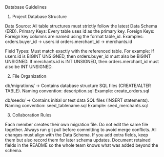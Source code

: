Database Guidelines
1. Project Database Structure

Data Source: All table structures must strictly follow the latest Data Schema (ERD).
Primary Keys: Every table uses id as the primary key.
Foreign Keys: Foreign key columns are named using the format table_id. 
Examples:
orders.buyer_id → users.id
orders.merchant_id → merchants.id

Field Types: Must match exactly with the referenced table. For example:
If users.id is BIGINT UNSIGNED, then orders.buyer_id must also be BIGINT UNSIGNED.
If merchants.id is INT UNSIGNED, then orders.merchant_id must also be INT UNSIGNED.

2. File Organization

db/migrations/ → Contains database structure SQL files (CREATE/ALTER TABLE).
Naming convention: description.sql
Example: create_orders.sql

db/seeds/ → Contains initial or test data SQL files (INSERT statements).
Naming convention: seed_tablename.sql
Example: seed_merchants.sql


3. Collaboration Rules

Each member creates their own migration file. Do not edit the same file together.
Always run git pull before committing to avoid merge conflicts.
All changes must align with the Data Schema. If you add extra fields, keep them but also record them for later schema updates.
Document retained fields in the README so the whole team knows what was added beyond the schema.
